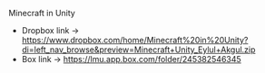 Minecraft in Unity
* Dropbox link -> https://www.dropbox.com/home/Minecraft%20in%20Unity?di=left_nav_browse&preview=Minecraft+Unity_Eylul+Akgul.zip
* Box link -> https://lmu.app.box.com/folder/245382546345 
